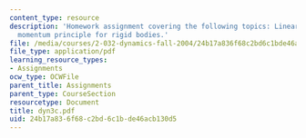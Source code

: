 ```yaml
---
content_type: resource
description: 'Homework assignment covering the following topics: Linear and angular
  momentum principle for rigid bodies.'
file: /media/courses/2-032-dynamics-fall-2004/24b17a836f68c2bd6c1bde46acb130d5_dyn3c.pdf
file_type: application/pdf
learning_resource_types:
- Assignments
ocw_type: OCWFile
parent_title: Assignments
parent_type: CourseSection
resourcetype: Document
title: dyn3c.pdf
uid: 24b17a83-6f68-c2bd-6c1b-de46acb130d5
---
```

